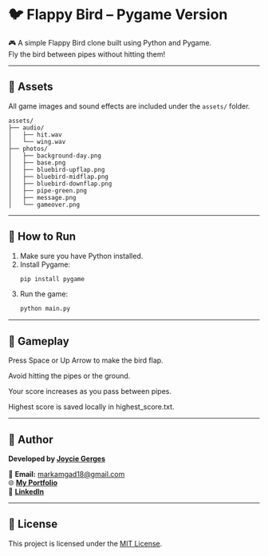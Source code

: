 # 🐦 Flappy Bird – Pygame Version

🎮 A simple Flappy Bird clone built using Python and Pygame.  
Fly the bird between pipes without hitting them!

---

## 📁 Assets

All game images and sound effects are included under the `assets/` folder.

```
assets/
├── audio/
│   ├── hit.wav
│   └── wing.wav
├── photos/
│   ├── background-day.png
│   ├── base.png
│   ├── bluebird-upflap.png
│   ├── bluebird-midflap.png
│   ├── bluebird-downflap.png
│   ├── pipe-green.png
│   ├── message.png
│   └── gameover.png
```

---

## 🚀 How to Run

1. Make sure you have Python installed.
2. Install Pygame:
   ```bash
   pip install pygame
   ```
3. Run the game:
   ```bash
   python main.py
   ```

---
## 🏁 Gameplay
Press Space or Up Arrow to make the bird flap.

Avoid hitting the pipes or the ground.

Your score increases as you pass between pipes.

Highest score is saved locally in highest_score.txt.

---
## 🧠 Author

**Developed by [Joycie Gerges](mailto:joyciegerges@gmail.com)**

📧 **Email:** [markamgad18@gmail.com](mailto:joyciegerges@gmail.com)  
🌐 **[My Portfolio](https://mark-a-portfolio.netlify.app/)**  
🔗 **[LinkedIn](www.linkedin.com/in/joycie-gerges-b45514248)** 

---

## 📜 License

This project is licensed under the [MIT License](./LICENSE).
